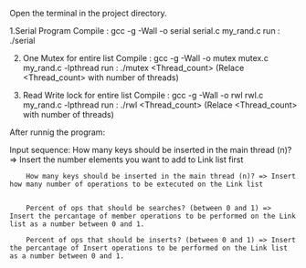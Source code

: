 Open the terminal in the project directory.

1.Serial Program
	Compile	: gcc -g -Wall -o serial serial.c my_rand.c
	run	: ./serial

2. One Mutex for entire list
	Compile	: gcc -g -Wall -o mutex mutex.c my_rand.c -lpthread
	run	: ./mutex <Thread_count> (Relace <Thread_count> with number of threads)

3. Read Write lock for entire list
	Compile	: gcc -g -Wall -o rwl rwl.c my_rand.c -lpthread
	run	: ./rwl <Thread_count> (Relace <Thread_count> with number of threads)

After runnig the program:

Input sequence: 
		How many keys should be inserted in the main thread (n)? => Insert the number elements you want to add to Link list first

		How many keys should be inserted in the main thread (n)? => Insert how many number of operations to be extecuted on the Link list

		
		Percent of ops that should be searches? (between 0 and 1) => Insert the percantage of member operations to be performed on the Link list as a number between 0 and 1.

		Percent of ops that should be inserts? (between 0 and 1) => Insert the percantage of Insert operations to be performed on the Link list as a number between 0 and 1.
